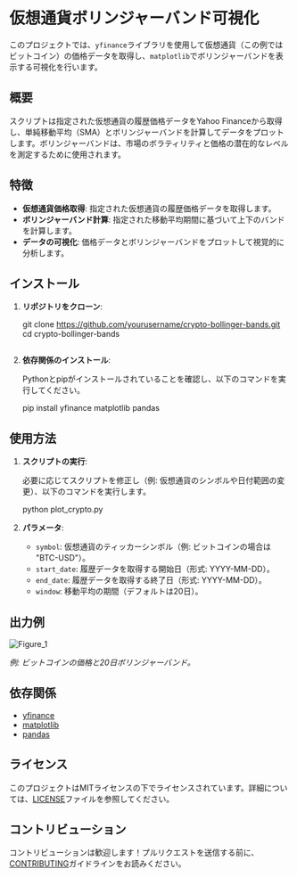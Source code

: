 
# 仮想通貨ボリンジャーバンド可視化

このプロジェクトでは、`yfinance`ライブラリを使用して仮想通貨（この例ではビットコイン）の価格データを取得し、`matplotlib`でボリンジャーバンドを表示する可視化を行います。

## 概要

スクリプトは指定された仮想通貨の履歴価格データをYahoo Financeから取得し、単純移動平均（SMA）とボリンジャーバンドを計算してデータをプロットします。ボリンジャーバンドは、市場のボラティリティと価格の潜在的なレベルを測定するために使用されます。

## 特徴

- **仮想通貨価格取得**: 指定された仮想通貨の履歴価格データを取得します。
- **ボリンジャーバンド計算**: 指定された移動平均期間に基づいて上下のバンドを計算します。
- **データの可視化**: 価格データとボリンジャーバンドをプロットして視覚的に分析します。

## インストール

1. **リポジトリをクローン**:

   git clone https://github.com/yourusername/crypto-bollinger-bands.git
   cd crypto-bollinger-bands
   ```

2. **依存関係のインストール**:

   Pythonとpipがインストールされていることを確認し、以下のコマンドを実行してください。

   pip install yfinance matplotlib pandas

## 使用方法

1. **スクリプトの実行**:

   必要に応じてスクリプトを修正し（例: 仮想通貨のシンボルや日付範囲の変更）、以下のコマンドを実行します。

   python plot_crypto.py

2. **パラメータ**:

   - `symbol`: 仮想通貨のティッカーシンボル（例: ビットコインの場合は "BTC-USD"）。
   - `start_date`: 履歴データを取得する開始日（形式: YYYY-MM-DD）。
   - `end_date`: 履歴データを取得する終了日（形式: YYYY-MM-DD）。
   - `window`: 移動平均の期間（デフォルトは20日）。

## 出力例

![Figure_1](https://github.com/user-attachments/assets/4255261d-11ec-4702-8290-a89f03edb597)


*例: ビットコインの価格と20日ボリンジャーバンド。*

## 依存関係

- [yfinance](https://pypi.org/project/yfinance/)
- [matplotlib](https://matplotlib.org/)
- [pandas](https://pandas.pydata.org/)

## ライセンス

このプロジェクトはMITライセンスの下でライセンスされています。詳細については、[LICENSE](LICENSE)ファイルを参照してください。

## コントリビューション

コントリビューションは歓迎します！プルリクエストを送信する前に、[CONTRIBUTING](CONTRIBUTING.md)ガイドラインをお読みください。

